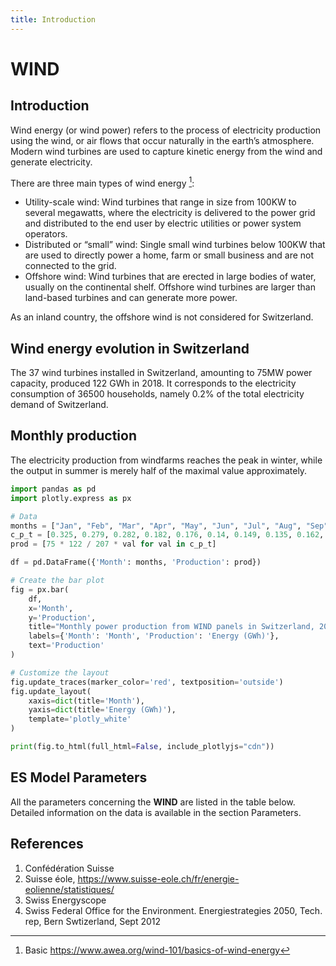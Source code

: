 ```yaml
---
title: Introduction
---
```


# WIND

## Introduction

Wind energy (or wind power) refers to the process of electricity
production using the wind, or air flows that occur naturally in the
earth’s atmosphere. Modern wind turbines are used to capture kinetic
energy from the wind and generate electricity.

There are three main types of wind energy [^4]:

- Utility-scale wind: Wind turbines that range in size from 100KW to
  several megawatts, where the electricity is delivered to the power
  grid and distributed to the end user by electric utilities or power
  system operators.
- Distributed or “small” wind: Single small wind turbines below 100KW
  that are used to directly power a home, farm or small business and
  are not connected to the grid.
- Offshore wind: Wind turbines that are erected in large bodies of
  water, usually on the continental shelf. Offshore wind turbines are
  larger than land-based turbines and can generate more power.

As an inland country, the offshore wind is not considered for
Switzerland.

## Wind energy evolution in Switzerland

The 37 wind turbines installed in Switzerland, amounting to 75MW power
capacity, produced 122 GWh in 2018. It corresponds to the electricity
consumption of 36500 households, namely 0.2% of the total electricity
demand of Switzerland.

## Monthly production

The electricity production from windfarms reaches the peak in winter,
while the output in summer is merely half of the maximal value
approximately.

```python exec="true" html="true"
import pandas as pd
import plotly.express as px

# Data
months = ["Jan", "Feb", "Mar", "Apr", "May", "Jun", "Jul", "Aug", "Sep", "Oct", "Nov", "Dec"]
c_p_t = [0.325, 0.279, 0.282, 0.182, 0.176, 0.14, 0.149, 0.135, 0.162, 0.279, 0.313, 0.339]
prod = [75 * 122 / 207 * val for val in c_p_t]

df = pd.DataFrame({'Month': months, 'Production': prod})

# Create the bar plot
fig = px.bar(
    df, 
    x='Month', 
    y='Production', 
    title="Monthly power production from WIND panels in Switzerland, 2018 [4]", 
    labels={'Month': 'Month', 'Production': 'Energy (GWh)'},
    text='Production'
)

# Customize the layout
fig.update_traces(marker_color='red', textposition='outside')
fig.update_layout(
    xaxis=dict(title='Month'),
    yaxis=dict(title='Energy (GWh)'),
    template='plotly_white'
)

print(fig.to_html(full_html=False, include_plotlyjs="cdn"))
```

## ES Model Parameters

All the parameters concerning the **WIND** are listed in the table
below. Detailed information on the data is available in the section
Parameters.

## References

1. Confédération Suisse
2. Suisse éole,
   <https://www.suisse-eole.ch/fr/energie-eolienne/statistiques/>
3. Swiss Energyscope
   [^4]:  Basic <https://www.awea.org/wind-101/basics-of-wind-energy>
5. Swiss Federal Office for the Environment. Energiestrategies 2050,
   Tech. rep, Bern Swtizerland, Sept 2012
